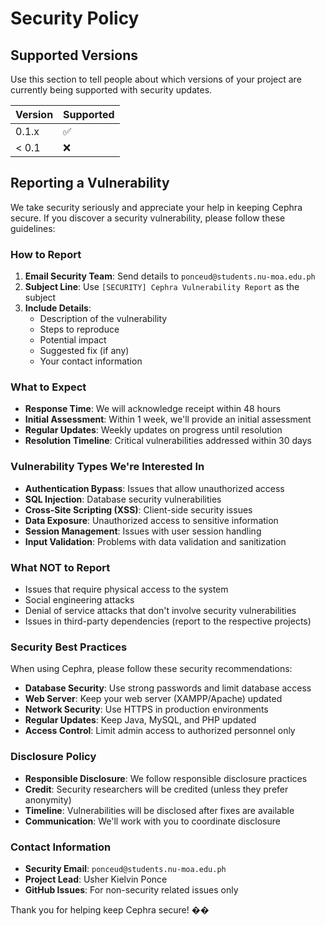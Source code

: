 # Security Policy

## Supported Versions

Use this section to tell people about which versions of your project are
currently being supported with security updates.

| Version | Supported          |
| ------- | ------------------ |
| 0.1.x   | :white_check_mark: |
| < 0.1   | :x:                |

## Reporting a Vulnerability

We take security seriously and appreciate your help in keeping Cephra secure. If you discover a security vulnerability, please follow these guidelines:

### How to Report

1. **Email Security Team**: Send details to `ponceud@students.nu-moa.edu.ph`
2. **Subject Line**: Use `[SECURITY] Cephra Vulnerability Report` as the subject
3. **Include Details**:
   - Description of the vulnerability
   - Steps to reproduce
   - Potential impact
   - Suggested fix (if any)
   - Your contact information

### What to Expect

- **Response Time**: We will acknowledge receipt within 48 hours
- **Initial Assessment**: Within 1 week, we'll provide an initial assessment
- **Regular Updates**: Weekly updates on progress until resolution
- **Resolution Timeline**: Critical vulnerabilities addressed within 30 days

### Vulnerability Types We're Interested In

- **Authentication Bypass**: Issues that allow unauthorized access
- **SQL Injection**: Database security vulnerabilities
- **Cross-Site Scripting (XSS)**: Client-side security issues
- **Data Exposure**: Unauthorized access to sensitive information
- **Session Management**: Issues with user session handling
- **Input Validation**: Problems with data validation and sanitization

### What NOT to Report

- Issues that require physical access to the system
- Social engineering attacks
- Denial of service attacks that don't involve security vulnerabilities
- Issues in third-party dependencies (report to the respective projects)

### Security Best Practices

When using Cephra, please follow these security recommendations:

- **Database Security**: Use strong passwords and limit database access
- **Web Server**: Keep your web server (XAMPP/Apache) updated
- **Network Security**: Use HTTPS in production environments
- **Regular Updates**: Keep Java, MySQL, and PHP updated
- **Access Control**: Limit admin access to authorized personnel only

### Disclosure Policy

- **Responsible Disclosure**: We follow responsible disclosure practices
- **Credit**: Security researchers will be credited (unless they prefer anonymity)
- **Timeline**: Vulnerabilities will be disclosed after fixes are available
- **Communication**: We'll work with you to coordinate disclosure

### Contact Information

- **Security Email**: `ponceud@students.nu-moa.edu.ph`
- **Project Lead**: Usher Kielvin Ponce
- **GitHub Issues**: For non-security related issues only

Thank you for helping keep Cephra secure! ��
